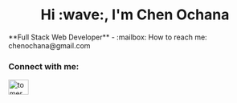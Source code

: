 <h1 align="center">Hi :wave:, I'm Chen Ochana</h1>
**Full Stack Web Developer**
- :mailbox: How to reach me: chenochana@gmail.com
<h3 align="left">Connect with me:</h3>
<p align="left">
<a href="https://www.linkedin.com/in/chen-ochana/" target="blank"><img align="center" src="https://raw.githubusercontent.com/rahuldkjain/github-profile-readme-generator/master/src/images/icons/Social/linked-in-alt.svg" alt="tomer shalev" height="30" width="40" /></a>
